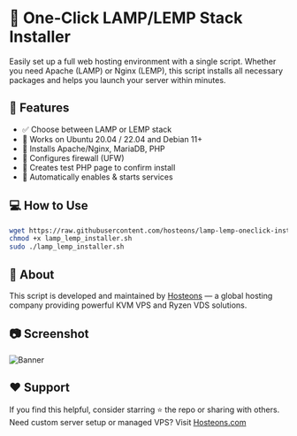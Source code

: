 # 🔧 One-Click LAMP/LEMP Stack Installer

Easily set up a full web hosting environment with a single script. Whether you need Apache (LAMP) or Nginx (LEMP), this script installs all necessary packages and helps you launch your server within minutes.

## 📌 Features

- ✅ Choose between LAMP or LEMP stack
- 🐧 Works on Ubuntu 20.04 / 22.04 and Debian 11+
- 🧱 Installs Apache/Nginx, MariaDB, PHP
- 🔐 Configures firewall (UFW)
- 🧪 Creates test PHP page to confirm install
- 🔁 Automatically enables & starts services

## 💻 How to Use

```bash
wget https://raw.githubusercontent.com/hosteons/lamp-lemp-oneclick-installer/main/lamp_lemp_installer.sh
chmod +x lamp_lemp_installer.sh
sudo ./lamp_lemp_installer.sh
```

## 🧠 About

This script is developed and maintained by [Hosteons](https://hosteons.com) — a global hosting company providing powerful KVM VPS and Ryzen VDS solutions.

## 📷 Screenshot
![Banner](banner.png)

## ❤️ Support

If you find this helpful, consider starring ⭐ the repo or sharing with others. Need custom server setup or managed VPS? Visit [Hosteons.com](https://hosteons.com)

